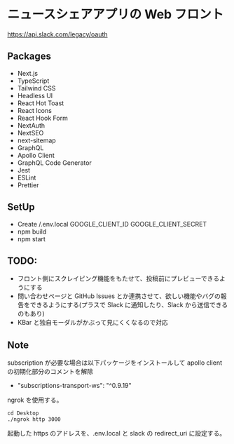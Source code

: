 # ニュースシェアアプリの Web フロント

https://api.slack.com/legacy/oauth

## Packages

- Next.js
- TypeScript
- Tailwind CSS
- Headless UI
- React Hot Toast
- React Icons
- React Hook Form
- NextAuth
- NextSEO
- next-sitemap
- GraphQL
- Apollo Client
- GraphQL Code Generator
- Jest
- ESLint
- Prettier

## SetUp

- Create /.env.local
  GOOGLE_CLIENT_ID
  GOOGLE_CLIENT_SECRET
- npm build
- npm start

## TODO:

- フロント側にスクレイピング機能をもたせて、投稿前にプレビューできるようにする
- 問い合わせページと GitHub Issues とか連携させて、欲しい機能やバグの報告をできるようにする(プラスで Slack に通知したり、Slack から送信できるのもあり)
- KBar と独自モーダルがかぶって見にくくなるので対応

## Note

subscription が必要な場合は以下パッケージをインストールして apollo client の初期化部分のコメントを解除

- "subscriptions-transport-ws": "^0.9.19"

ngrok を使用する。

```terminal
cd Desktop
./ngrok http 3000
```

起動した https のアドレスを、.env.local と slack の redirect_uri に設定する。
